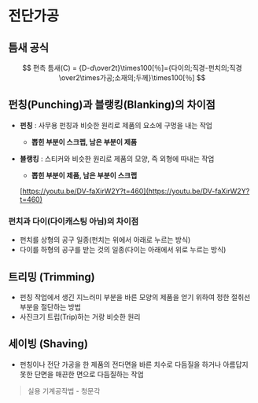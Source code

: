 # 전단가공

## 틈새 공식

$$
편측 틈새(C) = {D-d\over2t}\times100[％]={다이의;직경-펀치의;직경\over2\times가공;소재의;두께}\times100[％]
$$

## 펀칭(Punching)과 블랭킹(Blanking)의 차이점

- **펀칭** : 사무용 펀칭과 비슷한 원리로 제품의 요소에 구멍을 내는 작업
    - **뽑힌 부분이 스크랩, 남은 부분이 제품**
- **블랭킹** : 스티커와 비슷한 원리로 제품의 모양, 즉 외형에 따내는 작업
    - **뽑힌 부분이 제품, 남은 부분이 스크랩**
    
    [https://youtu.be/DV-faXirW2Y?t=460](https://youtu.be/DV-faXirW2Y?t=460)
    

### 펀치과 다이(다이캐스팅 아님)의 차이점

- 펀치를 상형의 공구 일종(펀치는 위에서 아래로 누르는 방식)
- 다이를 하형의 공구를 받는 것의 일종(다이는 아래에서 위로 누르는 방식)

## 트리밍 (Trimming)

- 펀칭 작업에서 생긴 지느러미 부분을 바른 모양의 제품을 얻기 위하여 정한 절취선 부분을 절단하는 방법
- 사진크기 트립(Trip)하는 거랑 비슷한 원리

## 세이빙 (Shaving)

- 펀칭이나 전단 가공을 한 제품의 전다면을 바른 치수로 다듬질을 하거나 아름답지 못한 단면을 매끈한 면으로 다듬질하는 작업

> 실용 기계공작법 - 청문각
>
